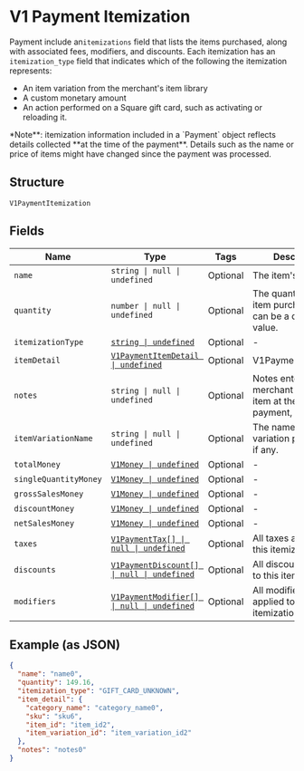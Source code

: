 
# V1 Payment Itemization

Payment include an`itemizations` field that lists the items purchased,
along with associated fees, modifiers, and discounts. Each itemization has an
`itemization_type` field that indicates which of the following the itemization
represents:

<ul>
<li>An item variation from the merchant's item library</li>
<li>A custom monetary amount</li>
<li>
An action performed on a Square gift card, such as activating or
reloading it.
</li>
</ul>
*Note**: itemization information included in a `Payment` object reflects
details collected **at the time of the payment**. Details such as the name or
price of items might have changed since the payment was processed.

## Structure

`V1PaymentItemization`

## Fields

| Name | Type | Tags | Description |
|  --- | --- | --- | --- |
| `name` | `string \| null \| undefined` | Optional | The item's name. |
| `quantity` | `number \| null \| undefined` | Optional | The quantity of the item purchased. This can be a decimal value. |
| `itemizationType` | [`string \| undefined`](../../doc/models/v1-payment-itemization-itemization-type.md) | Optional | - |
| `itemDetail` | [`V1PaymentItemDetail \| undefined`](../../doc/models/v1-payment-item-detail.md) | Optional | V1PaymentItemDetail |
| `notes` | `string \| null \| undefined` | Optional | Notes entered by the merchant about the item at the time of payment, if any. |
| `itemVariationName` | `string \| null \| undefined` | Optional | The name of the item variation purchased, if any. |
| `totalMoney` | [`V1Money \| undefined`](../../doc/models/v1-money.md) | Optional | - |
| `singleQuantityMoney` | [`V1Money \| undefined`](../../doc/models/v1-money.md) | Optional | - |
| `grossSalesMoney` | [`V1Money \| undefined`](../../doc/models/v1-money.md) | Optional | - |
| `discountMoney` | [`V1Money \| undefined`](../../doc/models/v1-money.md) | Optional | - |
| `netSalesMoney` | [`V1Money \| undefined`](../../doc/models/v1-money.md) | Optional | - |
| `taxes` | [`V1PaymentTax[] \| null \| undefined`](../../doc/models/v1-payment-tax.md) | Optional | All taxes applied to this itemization. |
| `discounts` | [`V1PaymentDiscount[] \| null \| undefined`](../../doc/models/v1-payment-discount.md) | Optional | All discounts applied to this itemization. |
| `modifiers` | [`V1PaymentModifier[] \| null \| undefined`](../../doc/models/v1-payment-modifier.md) | Optional | All modifier options applied to this itemization. |

## Example (as JSON)

```json
{
  "name": "name0",
  "quantity": 149.16,
  "itemization_type": "GIFT_CARD_UNKNOWN",
  "item_detail": {
    "category_name": "category_name0",
    "sku": "sku6",
    "item_id": "item_id2",
    "item_variation_id": "item_variation_id2"
  },
  "notes": "notes0"
}
```


